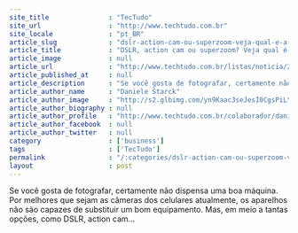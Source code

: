 ```yaml
---
site_title               : "TecTudo"
site_url                 : "http://www.techtudo.com.br"
site_locale              : "pt_BR"
article_slug             : "dslr-action-cam-ou-superzoom-veja-qual-e-a-melhor-camera-para-voce"
article_title            : "DSLR, action cam ou superzoom? Veja qual é a melhor câmera para você"
article_image            : null
article_url              : "http://www.techtudo.com.br/listas/noticia/2016/04/dslr-action-cam-ou-superzoom-veja-qual-e-melhor-camera-para-voce.html"
article_published_at     : null
article_description      : "Se você gosta de fotografar, certamente não dispensa uma boa máquina. Por melhores que sejam as câmeras dos celulares atualmente, os aparelhos não são capazes de substituir um bom equipamento. Mas, em meio a tantas opções, como DSLR, action cam..."
article_author_name      : "Daniele Starck"
article_author_image     : "http://s2.glbimg.com/yn9Kaac3seJesI0CgsPiLYYJcqg=/30x30/s2.glbimg.com/o2JqweuJTWvJnUPTrJ9U6-FNLu8=/0x89:785x876/140x140/s.glbimg.com/po/tt2/f/original/2016/03/11/img_0356.jpg"
article_author_biography : null
article_author_profile   : "http://www.techtudo.com.br/colaborador/daniele-starck.html"
article_author_facebook  : null
article_author_twitter   : null
category                 : ['business']
tags                     : ['TecTudo']
permalink                : "/:categories/dslr-action-cam-ou-superzoom-veja-qual-e-a-melhor-camera-para-voce/"
layout                   : post
---
```


Se você gosta de fotografar, certamente não dispensa uma boa máquina. Por melhores que sejam as câmeras dos celulares atualmente, os aparelhos não são capazes de substituir um bom equipamento. Mas, em meio a tantas opções, como DSLR, action cam...
